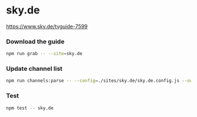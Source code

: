 # sky.de

https://www.sky.de/tvguide-7599

### Download the guide

```sh
npm run grab -- --site=sky.de
```

### Update channel list

```sh
npm run channels:parse -- --config=./sites/sky.de/sky.de.config.js --output=./sites/sky.de/sky.de.channels.xml
```

### Test

```sh
npm test -- sky.de
```

